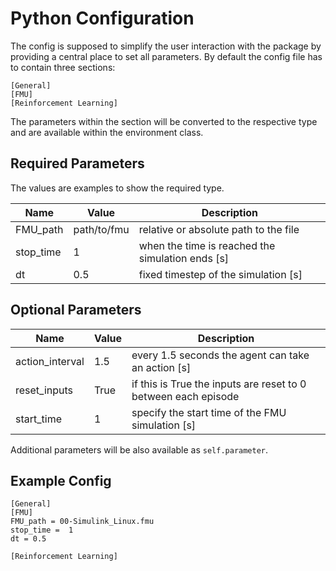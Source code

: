 # Python Configuration
The config is supposed to simplify the user interaction with the package by providing a central place to set all parameters. By default the config file has to contain three sections:

```
[General]
[FMU]
[Reinforcement Learning]
```

The parameters within the section will be converted to the respective type and are available within the environment class.

## Required Parameters
The values are examples to show the required type.

| Name | Value | Description|
|---|---|---|
| FMU_path | path/to/fmu| relative or absolute path to the file|
| stop_time | 1 | when the time is reached the simulation ends [s]|
| dt | 0.5 | fixed timestep of the simulation [s]| 

## Optional Parameters

| Name | Value | Description|
|---|---|---|
|action_interval|1.5|every 1.5 seconds the agent can take an action [s]|
|reset_inputs| True | if this is True the inputs are reset to 0 between each episode|
|start_time | 1 | specify the start time of the FMU simulation [s]|

Additional parameters will be also available as `self.parameter`.

## Example Config
```
[General]
[FMU]
FMU_path = 00-Simulink_Linux.fmu
stop_time =  1
dt = 0.5

[Reinforcement Learning]
```
